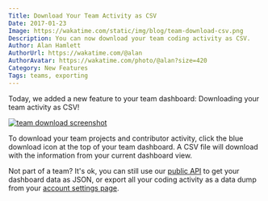 ```yaml
---
Title: Download Your Team Activity as CSV
Date: 2017-01-23
Image: https://wakatime.com/static/img/blog/team-download-csv.png
Description: You can now download your team coding activity as CSV.
Author: Alan Hamlett
AuthorUrl: https://wakatime.com/@alan
AuthorAvatar: https://wakatime.com/photo/@alan?size=420
Category: New Features
Tags: teams, exporting
---
```


Today, we added a new feature to your team dashboard: Downloading your team activity as CSV!

<a href="https://wakatime.com/teams"><img src="https://wakatime.com/static/img/blog/team-download-csv.png" class="img-thumbnail" alt="team download screenshot" /></a>

To download your team projects and contributor activity, click the blue download icon at the top of your team dashboard.
A CSV file will download with the information from your current dashboard view.

Not part of a team? It's ok, you can still use our [public API][api] to get your dashboard data as JSON, or export all your coding activity as a data dump from your [account settings page][settings].

[api]: https://wakatime.com/api
[settings]: https://wakatime.com/settings/account
